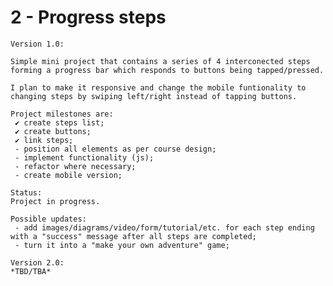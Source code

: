 # 2 - Progress steps

    Version 1.0:

    Simple mini project that contains a series of 4 interconected steps forming a progress bar which responds to buttons being tapped/pressed.

    I plan to make it responsive and change the mobile funtionality to changing steps by swiping left/right instead of tapping buttons.

    Project milestones are:
     ✔ create steps list;
     ✔ create buttons;
     ✔ link steps;
     - position all elements as per course design;
     - implement functionality (js);
     - refactor where necessary;
     - create mobile version;

    Status:
    Project in progress.

    Possible updates:
     - add images/diagrams/video/form/tutorial/etc. for each step ending with a "success" message after all steps are completed;
     - turn it into a "make your own adventure" game;

    Version 2.0:
    *TBD/TBA*
